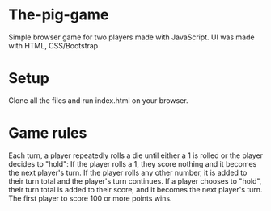 # The-pig-game
Simple browser game for two players made with JavaScript. UI was made with HTML, CSS/Bootstrap

# Setup
Clone all the files and run index.html on your browser.

# Game rules
Each turn, a player repeatedly rolls a die until either a 1 is rolled or the player decides to "hold":
  If the player rolls a 1, they score nothing and it becomes the next player's turn.
  If the player rolls any other number, it is added to their turn total and the player's turn continues.
  If a player chooses to "hold", their turn total is added to their score, and it becomes the next player's turn.
The first player to score 100 or more points wins.
